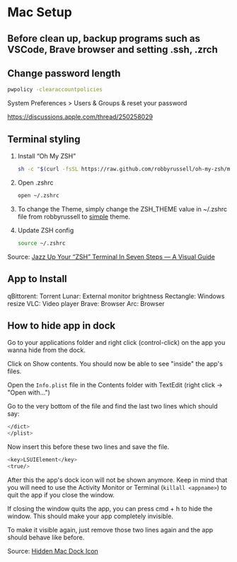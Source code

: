 # Mac Setup

## Before clean up, backup programs such as VSCode, Brave browser and setting .ssh, .zrch

## Change password length

```bash
pwpolicy -clearaccountpolicies
```

System Preferences > Users & Groups & reset your password

https://discussions.apple.com/thread/250258029

## Terminal styling

1. Install “Oh My ZSH”

    ```bash
    sh -c "$(curl -fsSL https://raw.github.com/robbyrussell/oh-my-zsh/master/tools/install.sh)"
    ```

2. Open .zshrc

    ```bash
    open ~/.zshrc
    ```

3. To change the Theme, simply change the ZSH_THEME value in ~/.zshrc file from robbyrussell to [simple](https://github.com/ohmyzsh/ohmyzsh/wiki/Themes#simple) theme.

4. Update ZSH config

    ```bash
    source ~/.zshrc
    ```

Source: [Jazz Up Your “ZSH” Terminal In Seven Steps — A Visual Guide](https://www.freecodecamp.org/news/jazz-up-your-zsh-terminal-in-seven-steps-a-visual-guide-e81a8fd59a38/)

## App to Install

qBittorent: Torrent
Lunar: External monitor brightness
Rectangle: Windows resize
VLC: Video player
Brave: Browser
Arc: Browser

## How to hide app in dock

Go to your applications folder and right click (control-click) on the app you wanna hide from the dock.

Click on Show contents. You should now be able to see "inside" the app's files.

Open the `Info.plist` file in the Contents folder with TextEdit (right click -> "Open with...")

Go to the very bottom of the file and find the last two lines which should say:

```bash
</dict>
</plist>
```

Now insert this before these two lines and save the file.

```bash
<key>LSUIElement</key>
<true/>
```

After this the app's dock icon will not be shown anymore. Keep in mind that you will need to use the Activity Monitor or Terminal (`killall <appname>`) to quit the app if you close the window.

If closing the window quits the app, you can press cmd + h to hide the window. This should make your app completely invisible.

To make it visible again, just remove those two lines again and the app should behave like before.

Source: [Hidden Mac Dock Icon](https://gist.github.com/vocolboy/bf0c160c5fd6de0efd2b87a283633da6)
